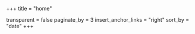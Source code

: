 +++
title = "home"

transparent = false
paginate_by = 3
insert_anchor_links = "right"
sort_by = "date"
+++
